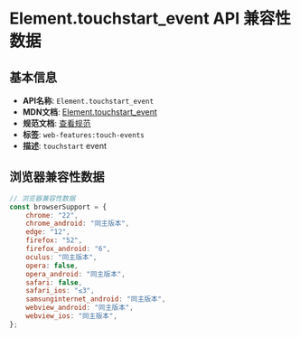# Element.touchstart_event API 兼容性数据

## 基本信息

- **API名称**: `Element.touchstart_event`
- **MDN文档**: [Element.touchstart_event](https://developer.mozilla.org/docs/Web/API/Element/touchstart_event)
- **规范文档**: [查看规范](https://w3c.github.io/touch-events/#event-touchstart,https://w3c.github.io/touch-events/#dom-globaleventhandlers-ontouchstart)
- **标签**: `web-features:touch-events`
- **描述**: `touchstart` event

## 浏览器兼容性数据

```javascript
// 浏览器兼容性数据
const browserSupport = {
    chrome: "22",
    chrome_android: "同主版本",
    edge: "12",
    firefox: "52",
    firefox_android: "6",
    oculus: "同主版本",
    opera: false,
    opera_android: "同主版本",
    safari: false,
    safari_ios: "≤3",
    samsunginternet_android: "同主版本",
    webview_android: "同主版本",
    webview_ios: "同主版本",
};

```

